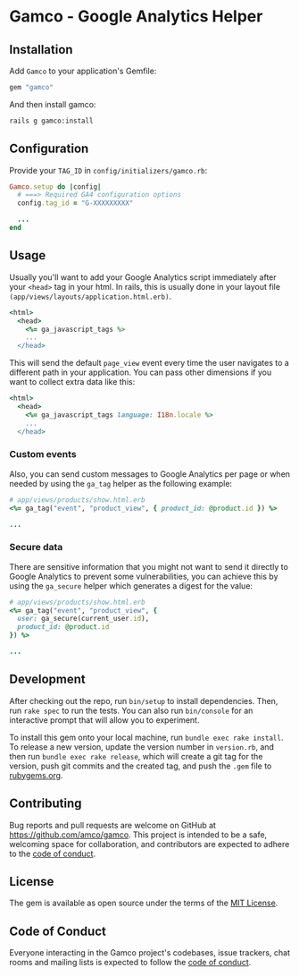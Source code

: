 # Gamco - Google Analytics Helper


## Installation

Add `Gamco` to your application's Gemfile:

```ruby
gem "gamco"
```

And then install gamco:

```bash
rails g gamco:install
```

## Configuration

Provide your `TAG_ID` in `config/initializers/gamco.rb`:

```ruby
Gamco.setup do |config|
  # ===> Required GA4 configuration options
  config.tag_id = "G-XXXXXXXXX"

  ...
end
```

## Usage

Usually you'll want to add your Google Analytics script immediately after
your `<head>` tag in your html. In rails, this is usually done in your
layout file `(app/views/layouts/application.html.erb)`.

```ruby
<html>
  <head>
    <%= ga_javascript_tags %>
    ...
  </head>
```

This will send the default `page_view` event every time the user navigates
to a different path in your application. You can pass other dimensions if
you want to collect extra data like this:

```ruby
<html>
  <head>
    <%= ga_javascript_tags language: I18n.locale %>
    ...
  </head>
```

### Custom events

Also, you can send custom messages to Google Analytics per page or when
needed by using the `ga_tag` helper as the following example:

```ruby
# app/views/products/show.html.erb
<%= ga_tag("event", "product_view", { product_id: @product.id }) %>

...
```

### Secure data

There are sensitive information that you might not want to send it directly
to Google Analytics to prevent some vulnerabilities, you can achieve this
by using the `ga_secure` helper which generates a digest for the value:

```ruby
# app/views/products/show.html.erb
<%= ga_tag("event", "product_view", {
  user: ga_secure(current_user.id),
  product_id: @product.id
}) %>

...
```

## Development

After checking out the repo, run `bin/setup` to install dependencies. Then,
run `rake spec` to run the tests. You can also run `bin/console` for an
interactive prompt that will allow you to experiment.

To install this gem onto your local machine, run `bundle exec rake install`.
To release a new version, update the version number in `version.rb`, and
then run `bundle exec rake release`, which will create a git tag for the
version, push git commits and the created tag, and push the `.gem` file
to [rubygems.org](https://rubygems.org).

## Contributing

Bug reports and pull requests are welcome on GitHub at https://github.com/amco/gamco.
This project is intended to be a safe, welcoming space for collaboration, and
contributors are expected to adhere to the
[code of conduct](https://github.com/amco/gamco/blob/master/CODE_OF_CONDUCT.md).

## License

The gem is available as open source under the terms of the
[MIT License](https://opensource.org/licenses/MIT).

## Code of Conduct

Everyone interacting in the Gamco project's codebases, issue trackers, chat rooms
and mailing lists is expected to follow the
[code of conduct](https://github.com/amco/gamco/blob/master/CODE_OF_CONDUCT.md).

